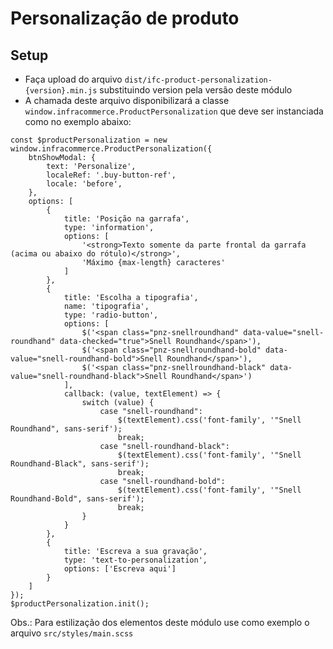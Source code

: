 # Personalização de produto
## Setup
- Faça upload do arquivo `dist/ifc-product-personalization-{version}.min.js` substituindo version pela versão deste módulo
- A chamada deste arquivo disponibilizará a classe `window.infracommerce.ProductPersonalization` que deve ser instanciada como no exemplo abaixo:
```
const $productPersonalization = new window.infracommerce.ProductPersonalization({
    btnShowModal: {
        text: 'Personalize',
        localeRef: '.buy-button-ref',
        locale: 'before',
    },
    options: [
        {
            title: 'Posição na garrafa',
            type: 'information',
            options: [
                '<strong>Texto somente da parte frontal da garrafa (acima ou abaixo do rótulo)</strong>',
                'Máximo {max-length} caracteres'
            ]
        },
        {
            title: 'Escolha a tipografia',
            name: 'tipografia',
            type: 'radio-button',
            options: [
                $('<span class="pnz-snellroundhand" data-value="snell-roundhand" data-checked="true">Snell Roundhand</span>'),
                $('<span class="pnz-snellroundhand-bold" data-value="snell-roundhand-bold">Snell Roundhand</span>'),
                $('<span class="pnz-snellroundhand-black" data-value="snell-roundhand-black">Snell Roundhand</span>')
            ],
            callback: (value, textElement) => {
                switch (value) {
                    case "snell-roundhand":
                        $(textElement).css('font-family', '"Snell Roundhand", sans-serif');
                        break;
                    case "snell-roundhand-black":
                        $(textElement).css('font-family', '"Snell Roundhand-Black", sans-serif');
                        break;
                    case "snell-roundhand-bold":
                        $(textElement).css('font-family', '"Snell Roundhand-Bold", sans-serif');
                        break;
                }
            }
        },
        {
            title: 'Escreva a sua gravação',
            type: 'text-to-personalization',
            options: ['Escreva aqui']
        }
    ]
});
$productPersonalization.init();
```


Obs.: Para estilização dos elementos deste módulo use como exemplo o arquivo `src/styles/main.scss`

